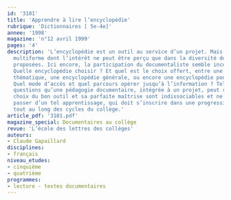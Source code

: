 ```yaml
---
id: '3101'
title: 'Apprendre à lire l’encyclopédie'
rubrique: 'Dictionnaires [ 5e-4e]'
annee: '1998'
magazine: 'n°12 avril 1999'
pages: '4'
description: 'L’encyclopédie est un outil au service d’un projet. Mais c’est un outil
  multiforme dont l’intérêt ne peut être perçu que dans la diversité des situations
  proposées. Ici encore, la participation du documentaliste semble incontournable.
  Quelle encyclopédie choisir ? Et quel est le choix offert, entre une encyclopédie
  thématique, une encyclopédie générale, ou encore une encyclopédie pour jeunes ?
  Quel mode d’accès et quel parcours opérer jusqu’à l’information ? Telles sont les
  questions qu’une pédagogie documentaire, intégrée à un projet, peut résoudre. Le
  choix du bon outil et sa parfaite maîtrise sont indissociables et ne peuvent se
  passer d’un tel apprentissage, qui doit s’inscrire dans une progression mesurée
  tout au long des cycles du collège.'
article_pdf: '3101.pdf'
magazine_special: Documentaires au collège
revue: 'L’école des lettres des collèges'
auteurs:
- Claude Gapaillard
disciplines:
- français
niveau_etudes:
- cinquième
- quatrième
programmes:
- lecture - textes documentaires
---
```

